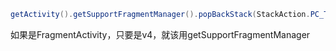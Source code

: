 ```java
getActivity().getSupportFragmentManager().popBackStack(StackAction.PC_TO_LOGIN, getActivity().getSupportFragmentManager().POP_BACK_STACK_INCLUSIVE);
```
如果是FragmentActivity，只要是v4，就该用getSupportFragmentManager